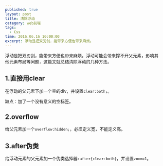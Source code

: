 ```yaml
---
published: true
layout: post
title: 清除浮动
category: web前端
tags: 
  - Css
time: 2016.06.16 10:00:00
excerpt: 浮动是把双刃剑，能带来方便也带来麻烦。
---
```


浮动是把双刃剑，能带来方便也带来麻烦。浮动可能会带来撑不开父元素，影响其他元素布局等问题，这篇文就总结清除浮动的几种方法。

<!--more-->

## 1.直接用clear

在浮动的父元素下加一个空的div，并设置`clear:both;`。

缺点：加了一个没有意义的空标签。

## 2.overflow

给父元素加一个`overflow:hidden;`，必须定义宽，不能定义高。

## 3.after伪类

给浮动元素的父元素加一个伪类选择器`:after{clear:both}`，并设置`zoom=1`。
